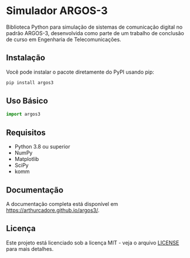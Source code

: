 # Simulador ARGOS-3

Biblioteca Python para simulação de sistemas de comunicação digital no padrão ARGOS-3, desenvolvida como parte de um trabalho de conclusão de curso em Engenharia de Telecomunicações.

## Instalação

Você pode instalar o pacote diretamente do PyPI usando pip:

```bash
pip install argos3
```

## Uso Básico

```python
import argos3
```

## Requisitos

- Python 3.8 ou superior
- NumPy
- Matplotlib
- SciPy
- komm

## Documentação

A documentação completa está disponível em https://arthurcadore.github.io/argos3/.

## Licença

Este projeto está licenciado sob a licença MIT - veja o arquivo [LICENSE](LICENSE) para mais detalhes.